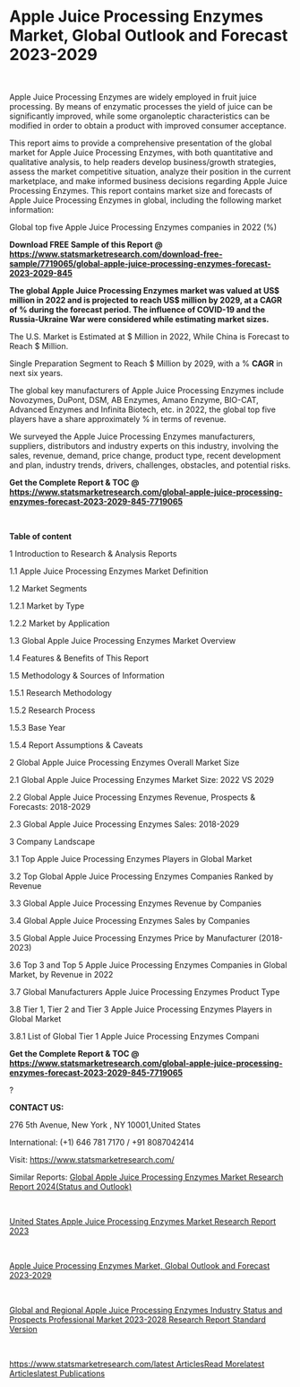 <h1>Apple Juice Processing Enzymes Market, Global Outlook and Forecast 2023-2029</h1><br/><p>Apple Juice Processing Enzymes are widely employed in fruit juice processing. By means of enzymatic processes the yield of juice can be significantly improved, while some organoleptic characteristics can be modified in order to obtain a product with improved consumer acceptance.</p>
 
 
 
 <p>This report aims to provide a comprehensive presentation of the global market for Apple Juice Processing Enzymes, with both quantitative and qualitative analysis, to help readers develop business/growth strategies, assess the market competitive situation, analyze their position in the current marketplace, and make informed business decisions regarding Apple Juice Processing Enzymes. This report contains market size and forecasts of Apple Juice Processing Enzymes in global, including the following market information:</p>
 
 
 
 <p>Global top five Apple Juice Processing Enzymes companies in 2022 (%)</p>
 
 
 
 <p><strong>Download FREE Sample of this Report @ <a href="https://www.statsmarketresearch.com/download-free-sample/7719065/global-apple-juice-processing-enzymes-forecast-2023-2029-845">https://www.statsmarketresearch.com/download-free-sample/7719065/global-apple-juice-processing-enzymes-forecast-2023-2029-845</a></strong></p>
 
 
 
 <p><strong>The global Apple Juice Processing Enzymes market was valued at US$ million in 2022 and is projected to reach US$ million by 2029, at a <strong>CAGR</strong> of % during the forecast period. The influence of COVID-19 and the Russia-Ukraine War were considered while estimating market sizes.</strong></p>
 
 
 
 <p>The U.S. Market is Estimated at $ Million in 2022, While China is Forecast to Reach $ Million.</p>
 
 
 
 <p>Single Preparation Segment to Reach $ Million by 2029, with a % <strong>CAGR</strong> in next six years.</p>
 
 
 
 <p>The global key manufacturers of Apple Juice Processing Enzymes include Novozymes, DuPont, DSM, AB Enzymes, Amano Enzyme, BIO-CAT, Advanced Enzymes and Infinita Biotech, etc. in 2022, the global top five players have a share approximately % in terms of revenue.</p>
 
 
 
 <p>We surveyed the Apple Juice Processing Enzymes manufacturers, suppliers, distributors and industry experts on this industry, involving the sales, revenue, demand, price change, product type, recent development and plan, industry trends, drivers, challenges, obstacles, and potential risks.</p>
 
 
 
 <div><b>Get the Complete Report & TOC @ <a href="https://www.statsmarketresearch.com/global-apple-juice-processing-enzymes-forecast-2023-2029-845-7719065">https://www.statsmarketresearch.com/global-apple-juice-processing-enzymes-forecast-2023-2029-845-7719065</a></b></div>
 
 
 
 <p><br />
 
 <b>Table of content</b></p>
 
 
 
 <p>1 Introduction to Research & Analysis Reports<br />
 
 1.1 Apple Juice Processing Enzymes Market Definition<br />
 
 1.2 Market Segments<br />
 
 1.2.1 Market by Type<br />
 
 1.2.2 Market by Application<br />
 
 1.3 Global Apple Juice Processing Enzymes Market Overview<br />
 
 1.4 Features & Benefits of This Report<br />
 
 1.5 Methodology & Sources of Information<br />
 
 1.5.1 Research Methodology<br />
 
 1.5.2 Research Process<br />
 
 1.5.3 Base Year<br />
 
 1.5.4 Report Assumptions & Caveats<br />
 
 2 Global Apple Juice Processing Enzymes Overall Market Size<br />
 
 2.1 Global Apple Juice Processing Enzymes Market Size: 2022 VS 2029<br />
 
 2.2 Global Apple Juice Processing Enzymes Revenue, Prospects & Forecasts: 2018-2029<br />
 
 2.3 Global Apple Juice Processing Enzymes Sales: 2018-2029<br />
 
 3 Company Landscape<br />
 
 3.1 Top Apple Juice Processing Enzymes Players in Global Market<br />
 
 3.2 Top Global Apple Juice Processing Enzymes Companies Ranked by Revenue<br />
 
 3.3 Global Apple Juice Processing Enzymes Revenue by Companies<br />
 
 3.4 Global Apple Juice Processing Enzymes Sales by Companies<br />
 
 3.5 Global Apple Juice Processing Enzymes Price by Manufacturer (2018-2023)<br />
 
 3.6 Top 3 and Top 5 Apple Juice Processing Enzymes Companies in Global Market, by Revenue in 2022<br />
 
 3.7 Global Manufacturers Apple Juice Processing Enzymes Product Type<br />
 
 3.8 Tier 1, Tier 2 and Tier 3 Apple Juice Processing Enzymes Players in Global Market<br />
 
 3.8.1 List of Global Tier 1 Apple Juice Processing Enzymes Compani</p>
 
 
 
 <div><b>Get the Complete Report & TOC @ <a href="https://www.statsmarketresearch.com/global-apple-juice-processing-enzymes-forecast-2023-2029-845-7719065">https://www.statsmarketresearch.com/global-apple-juice-processing-enzymes-forecast-2023-2029-845-7719065</a></b></div>
 
 
 
 <p>? </p>
 
 
 
 <p><b>CONTACT US:</b><br />
 
 276 5th Avenue, New York , NY 10001,United States<br />
 
 International: (+1) 646 781 7170 / +91 8087042414<br />
 
 Visit: <a href="https://www.statsmarketresearch.com/">https://www.statsmarketresearch.com/</a><br />
 
 Similar Reports: <a href="https://www.statsmarketresearch.com/global-apple-juice-processing-enzymes-forecast-2023-2029-845-7719065">Global Apple Juice Processing Enzymes Market Research Report 2024(Status and Outlook)</a><br />
 
 <br />
 
 <a href="https://www.statsmarketresearch.com/global-apple-juice-processing-enzymes-forecast-2023-2029-845-7719065">United States Apple Juice Processing Enzymes Market Research Report 2023</a><br />
 
 <br />
 
 <a href="https://www.statsmarketresearch.com/global-apple-juice-processing-enzymes-forecast-2023-2029-845-7719065">Apple Juice Processing Enzymes Market, Global Outlook and Forecast 2023-2029</a><br />
 
 <br />
 
 <a href="https://www.statsmarketresearch.com/global-apple-juice-processing-enzymes-forecast-2023-2029-845-7719065">Global and Regional Apple Juice Processing Enzymes Industry Status and Prospects Professional Market 2023-2028 Research Report Standard Version</a><br />
 
 <br />
 
 <a href="https://gyeongbokgung.com">https://www.statsmarketresearch.com/</a><a href="https://hallyeomaritime.com">latest Articles</a><a href="https://jingwansa.com">Read More</a><a href="https://nguoiviet.jp/">latest Articles</a><a href="https://www.intelmarketresearch.com/">latest Publications</a></p>